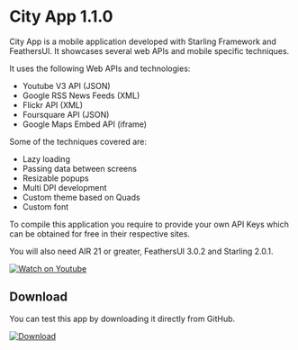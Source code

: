 # City App 1.1.0

City App is a mobile application developed with Starling Framework and FeathersUI. It showcases several web APIs and mobile specific techniques.

It uses the following Web APIs and technologies:

  - Youtube V3 API (JSON)
  - Google RSS News Feeds (XML)
  - Flickr API (XML)
  - Foursquare API (JSON)
  - Google Maps Embed API (iframe)

Some of the techniques covered are:

  - Lazy loading
  - Passing data between screens
  - Resizable popups
  - Multi DPI development
  - Custom theme based on Quads
  - Custom font

To compile this application you require to provide your own API Keys which can be obtained for free in their respective sites.

You will also need AIR 21 or greater, FeathersUI 3.0.2 and Starling 2.0.1.

[![Watch on Youtube](http://i.imgur.com/9XwfenC.png)](https://youtu.be/x-LE-KRYxfk)

## Download

You can test this app by downloading it directly from GitHub.

[![Download](http://i.imgur.com/sYA22o3.png)](https://github.com/PhantomAppDevelopment/cityapp/releases/download/1.1.0/CityApp.apk)